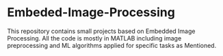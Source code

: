 # Embeded-Image-Processing
This repository contains small projects based on Embedded Image Processing. All the code is mostly in MATLAB including image preprocessing and ML algorithms applied for specific tasks as Mentioned.
